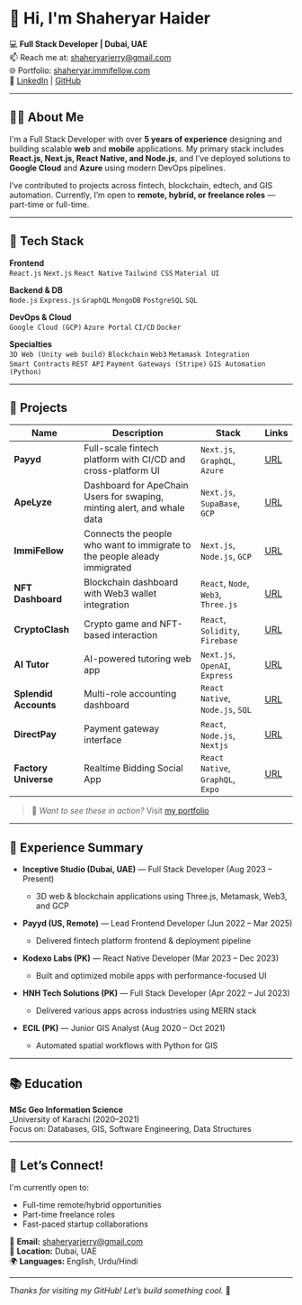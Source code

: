 # 👋 Hi, I'm Shaheryar Haider

💻 **Full Stack Developer | Dubai, UAE**  
📫 Reach me at: shaheryarjerry@gmail.com  
🌐 Portfolio: [shaheryar.immifellow.com](https://shaheryar.immifellow.com)  
🔗 [LinkedIn](https://www.linkedin.com/in/shaheryar-haider-dev/) | [GitHub](https://github.com/shaheryar123)

---

## 👨‍💻 About Me

I'm a Full Stack Developer with over **5 years of experience** designing and building scalable **web** and **mobile** applications. My primary stack includes **React.js, Next.js, React Native, and Node.js**, and I’ve deployed solutions to **Google Cloud** and **Azure** using modern DevOps pipelines.

I’ve contributed to projects across fintech, blockchain, edtech, and GIS automation. Currently, I’m open to **remote, hybrid, or freelance roles** — part-time or full-time.

---

## 🧰 Tech Stack

**Frontend**  
`React.js` `Next.js` `React Native` `Tailwind CSS` `Material UI`  

**Backend & DB**  
`Node.js` `Express.js` `GraphQL` `MongoDB` `PostgreSQL` `SQL`

**DevOps & Cloud**  
`Google Cloud (GCP)` `Azure Portal` `CI/CD` `Docker`

**Specialties**  
`3D Web (Unity web build)` `Blockchain` `Web3` `Metamask Integration`  
`Smart Contracts` `REST API` `Payment Gateways (Stripe)` `GIS Automation (Python)`

---

## 🔨 Projects

| Name | Description | Stack | Links |
|------|-------------|-------|-------|
| **Payyd** | Full-scale fintech platform with CI/CD and cross-platform UI | `Next.js`, `GraphQL`, `Azure` | [URL](https://payyd.money/) |
| **ApeLyze** | Dashboard for ApeChain Users for swaping, minting alert, and whale data | `Next.js`, `SupaBase`, `GCP` | [URL](https://www.apelyze.com/) |
| **ImmiFellow** | Connects the people who want to immigrate to the people aleady immigrated | `Next.js`, `Node.js`, `GCP` | [URL](https://immifellow.com/) |
| **NFT Dashboard** | Blockchain dashboard with Web3 wallet integration | `React`, `Node`, `Web3`, `Three.js` | [URL](https://dashbo.xyz/) |
| **CryptoClash** | Crypto game and NFT-based interaction | `React`, `Solidity`, `Firebase` | [URL](https://payyd.money/) |
| **AI Tutor** | AI-powered tutoring web app | `Next.js`, `OpenAI`, `Express` | [URL](https://yourteacher.ai/) |
| **Splendid Accounts** | Multi-role accounting dashboard | `React Native`, `Node.js`, `SQL` | [URL](https://play.google.com/store/apps/details?id=com.isplendid.invoicing&pli=1/) |
| **DirectPay** | Payment gateway interface | `React`, `Node.js`, `Nextjs` | [URL](https://directpay.money/) |
| **Factory Universe** | Realtime Bidding Social App | `React Native`, `GraphQL`, `Expo` | [URL](https://play.google.com/store/apps/details?id=com.factoryuniverse&hl=en&gl=US/) |

> 🎯 *Want to see these in action?* Visit [my portfolio](https://shaheryar.immifellow.com)

---

## 🏢 Experience Summary

- **Inceptive Studio (Dubai, UAE)** — Full Stack Developer (Aug 2023 – Present)  
  - 3D web & blockchain applications using Three.js, Metamask, Web3, and GCP

- **Payyd (US, Remote)** — Lead Frontend Developer (Jun 2022 – Mar 2025)  
  - Delivered fintech platform frontend & deployment pipeline
  
- **Kodexo Labs (PK)** — React Native Developer (Mar 2023 – Dec 2023)  
  - Built and optimized mobile apps with performance-focused UI

- **HNH Tech Solutions (PK)** — Full Stack Developer (Apr 2022 – Jul 2023)  
  - Delivered various apps across industries using MERN stack

- **ECIL (PK)** — Junior GIS Analyst (Aug 2020 – Oct 2021)  
  - Automated spatial workflows with Python for GIS

---

## 📚 Education

**MSc Geo Information Science**  
_University of Karachi (2020–2021)  
Focus on: Databases, GIS, Software Engineering, Data Structures

---

## 💬 Let’s Connect!

I'm currently open to:
- Full-time remote/hybrid opportunities
- Part-time freelance roles
- Fast-paced startup collaborations

📧 **Email:** shaheryarjerry@gmail.com  
📍 **Location:** Dubai, UAE  
🌍 **Languages:** English, Urdu/Hindi

---

_Thanks for visiting my GitHub! Let’s build something cool._ 🚀

